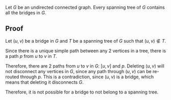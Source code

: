 Let $G$ be an undirected connected graph. Every spanning tree of $G$ contains all the bridges in $G$.

## Proof

Let $(u, v)$ be a bridge in $G$ and $T$ be a spanning tree of $G$ such that $(u, v) \not\in T$.

Since there is a unique simple path between any 2 vertices in a tree,
there is a path $p$ from $u$ to $v$ in $T$.

Therefore, there are 2 paths from $u$ to $v$ in $G$: $[u, v]$ and $p$.
Deleting $(u, v)$ will not disconnect any vertices in $G$,
since any path through $(u, v)$ can be re-routed through $p$.
This is a contradiction, since $(u, v)$ is a bridge,
which means that deleting it disconnects $G$.

Therefore, it is not possible for a bridge to not belong to a spanning tree.
